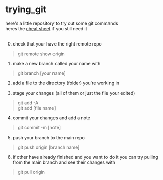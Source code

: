# trying_git
here's a little repository to try out some git commands  
heres the [cheat sheet](https://training.github.com/downloads/github-git-cheat-sheet/) if you still need it
<br><br>

0. check that your have the right remote repo
> git remote show origin

1. make a new branch called your name with
> git branch [your name]

2. add a file to the directory (folder) you're working in

3. stage your changes (all of them or just the file your edited)
> git add -A <br> git add [file name]

4. commit your changes and add a note
> git commit -m [note]

5. push your branch to the main repo
> git push origin [branch name]

6. if other have already finished and you want to do it you can try pulling from the main branch and see their changes with
> git pull origin
